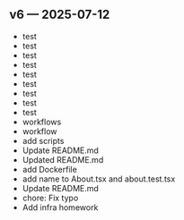 ## v6 — 2025-07-12

- test
- test
- test
- test
- test
- test
- test
- test
- test
- workflows
- workflow
- add scripts
- Update README.md
- Updated README.md
- add Dockerfile
- add name to About.tsx and about.test.tsx
- Update README.md
- chore: Fix typo
- Add infra homework

